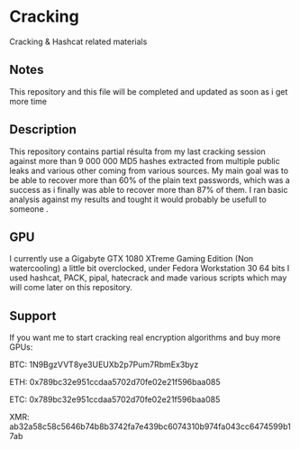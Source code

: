 # Cracking
Cracking &amp; Hashcat related materials

## Notes
This repository and this file will be completed and updated as soon as i 
get more time

## Description
This repository contains partial résulta from my last cracking session 
against more than 9 000 000 MD5 hashes extracted from multiple public leaks 
and various other coming from various sources. My main goal was to be able 
to recover more than 60% of the plain text passwords, which was a success 
as i finally was able to recover more than 87% of them. I ran basic 
analysis against my results and tought it would probably be usefull to 
someone .

## GPU
I currently use a Gigabyte GTX 1080 XTreme Gaming Edition (Non 
watercooling) a little bit overclocked, under Fedora Workstation 30 64 bits 
I used hashcat, PACK, pipal, hatecrack and made various scripts which may 
will come later on this repository.

## Support
If you want me to start cracking real encryption algorithms and buy more 
GPUs:

BTC:
1N9BgzVVT8ye3UEUXb2p7Pum7RbmEx3byz

ETH: 
0x789bc32e951ccdaa5702d70fe02e21f596baa085

ETC: 
0x789bc32e951ccdaa5702d70fe02e21f596baa085

XMR: 
ab32a58c58c5646b74b8b3742fa7e439bc6074310b974fa043cc6474599b17ab
